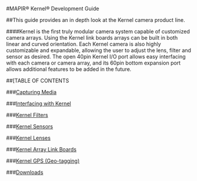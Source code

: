 #MAPIR&reg; Kernel&reg; Development Guide

##This guide provides an in depth look at the Kernel camera product line.

####Kernel is the first truly modular camera system capable of customized camera arrays. Using the Kernel link boards arrays can be built in both linear and curved orientation. Each Kernel camera is also highly customizable and expandable, allowing the user to adjust the lens, filter and sensor as desired. The open 40pin Kernel I/O port allows easy interfacing with each camera or camera array, and its 60pin bottom expansion port allows additional features to be added in the future.

##[TABLE OF CONTENTS

###[Capturing Media](../content/kernel-triggering.html)

###[Interfacing with Kernel](../content/interfacing-with-kernel.html)

###[Kernel Filters](../content/kernel-filters.html)

###[Kernel Sensors](../content/kernel-sensors.html)

###[Kernel Lenses](../content/kernel-lenses.html)

###[Kernel Array Link Boards](../content/kernel-link-boards.html)

###[Kernel GPS (Geo-tagging)](../content/kernel-gps-zubax-gnss-2.html)

###[Downloads](../content/downloads.html)